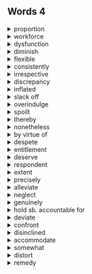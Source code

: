 ## Words 4

<details>
    <summary>proportion</summary>
    n.比例
</details>

<details>
    <summary>workforce</summary>
    n.劳动力，员工
</details>

<details>
    <summary>dysfunction</summary>
    n.关系失衡，机能失调
</details>

<details>
    <summary>diminish</summary>
    v.减弱
</details>

<details>
    <summary>flexible</summary>
    adj.柔韧的，灵活的
</details>

<details>
    <summary>consistently</summary>
    adv.一贯地，坚持地
</details>

<details>
    <summary>irrespective</summary>
    adj.不考虑，不管，无关的
</details>

<details>
    <summary>discrepancy</summary>
    n.差异，不符合
</details>

<details>
    <summary>inflated</summary>
    adj.夸张的，言过其实的
</details>

<details>
    <summary>slack off</summary>
    懈怠，松懈
</details>

<details>
    <summary>overindulge</summary>
    v.过于纵容
</details>

<details>
    <summary>spoilt</summary>
    adj.宠坏的
</details>

<details>
    <summary>thereby</summary>
    adv.由此，从而
</details>

<details>
    <summary>nonetheless</summary>
    adv.虽然如此，但是
</details>

<details>
    <summary>by virtue of</summary>
    由于，因为，凭借
</details>

<details>
    <summary>despete</summary>
    adv.尽管
</details>

<details>
    <summary>entitlement</summary>
    n.权利，资格
</details>

<details>
    <summary>deserve</summary>
    v.值得
</details>

<details>
    <summary>respondent</summary>
    n.被调查对象
</details>

<details>
    <summary>extent</summary>
    n.程度，大小，范围
</details>

<details>
    <summary>precisely</summary>
    adv.正是，确实
</details>

<details>
    <summary>alleviate</summary>
    v.减轻，缓和
</details>

<details>
    <summary>neglect</summary>
    v.疏忽，忽视
</details>

<details>
    <summary>genuinely</summary>
    adv.真正的
</details>

<details>
    <summary>hold sb. accountable for</summary>
    认为……应该为……负责
</details>

<details>
    <summary>deviate</summary>
    v.偏离，背离
</details>

<details>
    <summary>confront</summary>
    v.面对，遭遇
</details>

<details>
    <summary>disinclined</summary>
    adj.不情愿
</details>

<details>
    <summary>accommodate</summary>
    v.迎合，迁就
</details>

<details>
    <summary>somewhat</summary>
    adv.稍微
</details>

<details>
    <summary>distort</summary>
    v.歪曲
</details>

<details>
    <summary>remedy</summary>
    n.处理方法
</details>